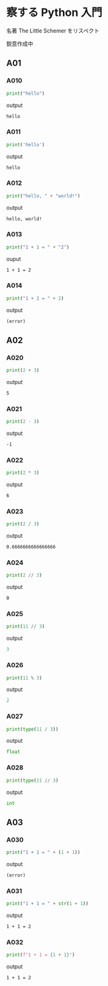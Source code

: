察する Python 入門
================

名著 The Little Schemer をリスペクト

鋭意作成中

A01
---

### A010
```py
print("hello")
```
output
```txt
hello
```

### A011
```py
print('hello')
```

output
```txt
hello
```

### A012
```py
print("hello, " + "world!")
```

output
```txt
hello, world!
```

### A013
```py
print("1 + 1 = " + "2")
```

ouput
```txt
1 + 1 = 2
```

### A014
```py
print("1 + 1 = " + 2)
```

output
```txt
(error)
```

A02
---

### A020
```py
print(2 + 3)
```

output
```txt
5
```

### A021
```py
print(2 - 3)
```

output
```txt
-1
```

### A022
```py
print(2 * 3)
```

output
```txt
6
```

### A023
```py
print(2 / 3)
```

output
```txt
0.6666666666666666
```

### A024
```py
print(2 // 3)
```

output
```txt
0
```

### A025
```py
print(11 // 3)
```

output
```py
3
```

### A026
```py
print(11 % 3)
```

output
```py
2
```

### A027
```py
print(type(11 / 3))
```

output
```py
float
```

### A028
```py
print(type(11 // 3)
```

output
```py
int
```


A03
---

### A030
```py
print("1 + 1 = " + (1 + 1))
```

output
```txt
(error)
```

### A031
```py
print("1 + 1 = " + str(1 + 1))
```

output
```txt
1 + 1 = 2
```

### A032
```py
print(f"1 + 1 = {1 + 1}")
```

output
```txt
1 + 1 = 2
```



